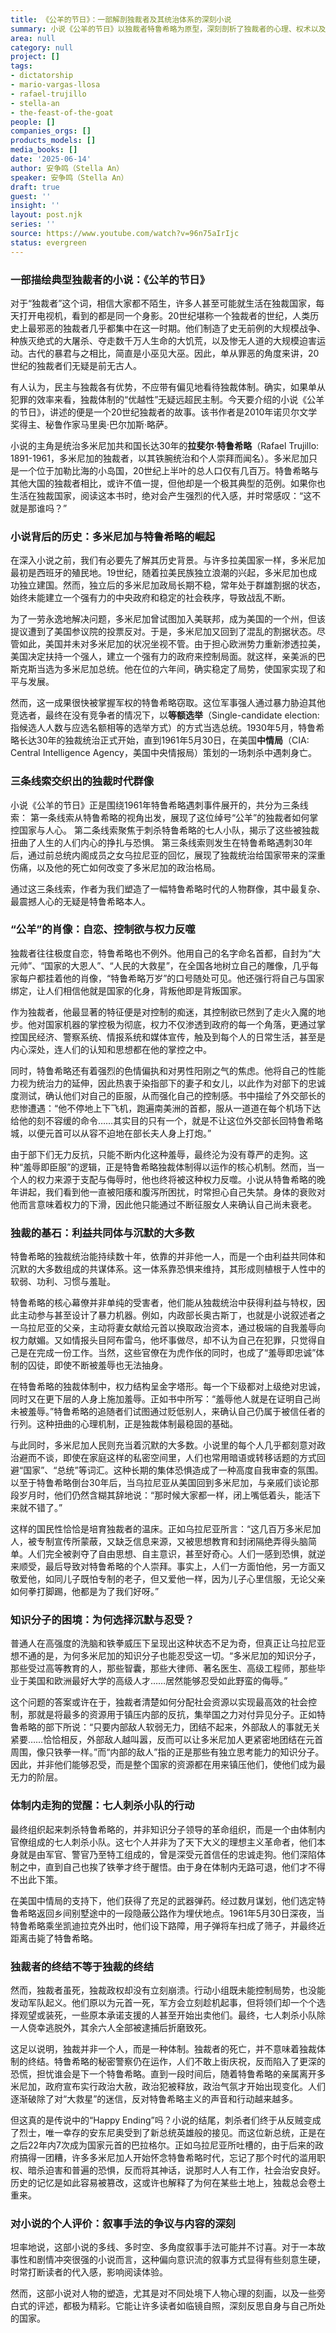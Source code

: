 ```yaml
---
title: 《公羊的节日》：一部解剖独裁者及其统治体系的深刻小说
summary: 小说《公羊的节日》以独裁者特鲁希略为原型，深刻剖析了独裁者的心理、权术以及维系其统治的恐惧与羞辱机制。
area: null
category: null
project: []
tags:
- dictatorship
- mario-vargas-llosa
- rafael-trujillo
- stella-an
- the-feast-of-the-goat
people: []
companies_orgs: []
products_models: []
media_books: []
date: '2025-06-14'
author: 安争鸣（Stella An）
speaker: 安争鸣（Stella An）
draft: true
guest: ''
insight: ''
layout: post.njk
series: ''
source: https://www.youtube.com/watch?v=96n75aIrIjc
status: evergreen
---
```

### 一部描绘典型独裁者的小说：《公羊的节日》

对于“独裁者”这个词，相信大家都不陌生，许多人甚至可能就生活在独裁国家，每天打开电视机，看到的都是同一个身影。20世纪堪称一个独裁者的世纪，人类历史上最邪恶的独裁者几乎都集中在这一时期。他们制造了史无前例的大规模战争、种族灭绝式的大屠杀、夺走数千万人生命的大饥荒，以及惨无人道的大规模迫害运动。古代的暴君与之相比，简直是小巫见大巫。因此，单从罪恶的角度来讲，20世纪的独裁者们无疑是前无古人。

有人认为，民主与独裁各有优势，不应带有偏见地看待独裁体制。确实，如果单从犯罪的效率来看，独裁体制的“优越性”无疑远超民主制。今天要介绍的小说《公羊的节日》，讲述的便是一个20世纪独裁者的故事。该书作者是2010年诺贝尔文学奖得主、秘鲁作家马里奥·巴尔加斯·略萨。

小说的主角是统治多米尼加共和国长达30年的**拉斐尔·特鲁希略**（Rafael Trujillo: 1891-1961，多米尼加的独裁者，以其铁腕统治和个人崇拜而闻名）。多米尼加只是一个位于加勒比海的小岛国，20世纪上半叶的总人口仅有几百万。特鲁希略与其他大国的独裁者相比，或许不值一提，但他却是一个极其典型的范例。如果你也生活在独裁国家，阅读这本书时，绝对会产生强烈的代入感，并时常感叹：“这不就是那谁吗？”

### 小说背后的历史：多米尼加与特鲁希略的崛起

在深入小说之前，我们有必要先了解其历史背景。与许多拉美国家一样，多米尼加最初是西班牙的殖民地。19世纪，随着拉美民族独立浪潮的兴起，多米尼加也成功独立建国。然而，独立后的多米尼加政局长期不稳，常年处于群雄割据的状态，始终未能建立一个强有力的中央政府和稳定的社会秩序，导致战乱不断。

为了一劳永逸地解决问题，多米尼加曾试图加入美联邦，成为美国的一个州，但该提议遭到了美国参议院的投票反对。于是，多米尼加又回到了混乱的割据状态。尽管如此，美国并未对多米尼加的状况坐视不管。由于担心欧洲势力重新渗透拉美，美国决定扶持一个强人，建立一个强有力的政府来控制局面。就这样，亲美派的巴斯克斯当选为多米尼加总统。他在位的六年间，确实稳定了局势，使国家实现了和平与发展。

然而，这一成果很快被掌握军权的特鲁希略窃取。这位军事强人通过暴力胁迫其他竞选者，最终在没有竞争者的情况下，以**等额选举**（Single-candidate election: 指候选人人数与应选名额相等的选举方式）的方式当选总统。1930年5月，特鲁希略长达30年的独裁统治正式开始，直到1961年5月30日，在美国**中情局**（CIA: Central Intelligence Agency，美国中央情报局）策划的一场刺杀中遇刺身亡。

### 三条线索交织出的独裁时代群像

小说《公羊的节日》正是围绕1961年特鲁希略遇刺事件展开的，共分为三条线索：
第一条线索从特鲁希略的视角出发，展现了这位绰号“公羊”的独裁者如何掌控国家与人心。
第二条线索聚焦于刺杀特鲁希略的七人小队，揭示了这些被独裁扭曲了人生的人们内心的挣扎与恐惧。
第三条线索则发生在特鲁希略遇刺30年后，通过前总统内阁成员之女乌拉尼亚的回忆，展现了独裁统治给国家带来的深重伤痛，以及他的死亡如何改变了多米尼加的政治格局。

通过这三条线索，作者为我们塑造了一幅特鲁希略时代的人物群像，其中最复杂、最震撼人心的无疑是特鲁希略本人。

### “公羊”的肖像：自恋、控制欲与权力反噬

独裁者往往极度自恋，特鲁希略也不例外。他用自己的名字命名首都，自封为“大元帅”、“国家的大恩人”、“人民的大救星”，在全国各地树立自己的雕像，几乎每家每户都挂着他的肖像，“特鲁希略万岁”的口号随处可见。他还强行将自己与国家绑定，让人们相信他就是国家的化身，背叛他即是背叛国家。

作为独裁者，他最显著的特征便是对控制的痴迷，其控制欲已然到了走火入魔的地步。他对国家机器的掌控极为彻底，权力不仅渗透到政府的每一个角落，更通过掌控国民经济、警察系统、情报系统和媒体宣传，触及到每个人的日常生活，甚至是内心深处，连人们的认知和思想都在他的掌控之中。

同时，特鲁希略还有着强烈的色情偏执和对男性阳刚之气的焦虑。他将自己的性能力视为统治力的延伸，因此热衷于染指部下的妻子和女儿，以此作为对部下的忠诚度测试，确认他们对自己的臣服，从而强化自己的控制感。书中描绘了外交部长的悲惨遭遇：“他不停地上下飞机，跑遍南美洲的首都，服从一道道在每个机场下达给他的刻不容缓的命令……其实目的只有一个，就是不让这位外交部长回特鲁希略城，以便元首可以从容不迫地在部长夫人身上打炮。”

由于部下们无力反抗，只能不断内化这种羞辱，最终沦为没有尊严的走狗。这种“羞辱即臣服”的逻辑，正是特鲁希略独裁体制得以运作的核心机制。然而，当一个人的权力来源于支配与侮辱时，他也终将被这种权力反噬。小说从特鲁希略的晚年讲起，我们看到他一直被阳痿和腹泻所困扰，时常担心自己失禁。身体的衰败对他而言意味着权力的下滑，因此他只能通过不断征服女人来确认自己尚未衰老。

### 独裁的基石：利益共同体与沉默的大多数

特鲁希略的独裁统治能持续数十年，依靠的并非他一人，而是一个由利益共同体和沉默的大多数组成的共谋体系。这一体系靠恐惧来维持，其形成则植根于人性中的软弱、功利、习惯与羞耻。

特鲁希略的核心幕僚并非单纯的受害者，他们能从独裁统治中获得利益与特权，因此主动参与甚至设计了暴力机器。例如，内政部长奥古斯丁，也就是小说叙述者之一乌拉尼亚的父亲，主动将妻女献给元首以换取政治资本，通过极端的自我羞辱向权力献媚。又如情报头目阿布雷乌，他坏事做尽，却不认为自己在犯罪，只觉得自己是在完成一份工作。当然，这些官僚在为虎作伥的同时，也成了“羞辱即忠诚”体制的囚徒，即使不断被羞辱也无法抽身。

在特鲁希略的独裁体制中，权力结构呈金字塔形。每一个下级都对上级绝对忠诚，同时又在更下层的人身上施加羞辱。正如书中所写：“羞辱他人就是在证明自己尚未被羞辱。”特鲁希略的追随者们试图通过贬低别人，来确认自己仍属于被信任者的行列。这种扭曲的心理机制，正是独裁体制最稳固的基础。

与此同时，多米尼加人民则充当着沉默的大多数。小说里的每个人几乎都刻意对政治避而不谈，即使在家庭这样的私密空间里，人们也常用暗语或转移话题的方式回避“国家”、“总统”等词汇。这种长期的集体恐惧造成了一种高度自我审查的氛围。以至于特鲁希略倒台30年后，当乌拉尼亚从美国回到多米尼加，与亲戚们谈论那段岁月时，他们仍然含糊其辞地说：“那时候大家都一样，闭上嘴低着头，能活下来就不错了。”

这样的国民性恰恰是培育独裁者的温床。正如乌拉尼亚所言：“这几百万多米尼加人，被专制宣传所蒙蔽，又缺乏信息来源，又被思想教育和封闭隔绝弄得头脑简单。人们完全被剥夺了自由思想、自主意识，甚至好奇心。人们一感到恐惧，就逆来顺受，最后导致对特鲁希略的个人崇拜。事实上，人们一方面怕他，另一方面又敬爱他，如同儿子既怕专制的老子，但又爱他一样，因为儿子心里信服，无论父亲如何拳打脚踢，他都是为了我们好呀。”

### 知识分子的困境：为何选择沉默与忍受？

普通人在高强度的洗脑和铁拳威压下呈现出这种状态不足为奇，但真正让乌拉尼亚想不通的是，为何多米尼加的知识分子也能忍受这一切。“多米尼加的知识分子，那些受过高等教育的人，那些智囊，那些大律师、著名医生、高级工程师，那些毕业于美国和欧洲最好大学的高级人才……居然能够忍受如此野蛮的侮辱。”

这个问题的答案或许在于，独裁者清楚如何分配社会资源以实现最高效的社会控制，那就是将最多的资源用于镇压内部的反抗，集举国之力对付异见分子。正如特鲁希略的部下所说：“只要内部敌人软弱无力，团结不起来，外部敌人的事就无关紧要……恰恰相反，外部敌人越叫嚣，反而可以让多米尼加人更紧密地团结在元首周围，像只铁拳一样。”而“内部的敌人”指的正是那些有独立思考能力的知识分子。因此，并非他们能够忍受，而是整个国家的资源都在用来镇压他们，使他们成为最无力的阶层。

### 体制内走狗的觉醒：七人刺杀小队的行动

最终组织起来刺杀特鲁希略的，并非知识分子领导的革命组织，而是一个由体制内官僚组成的七人刺杀小队。这七个人并非为了天下大义的理想主义革命者，他们本身就是由军官、警官乃至特工组成的，曾是深受元首信任的忠诚走狗。他们深陷体制之中，直到自己也挨了铁拳才终于醒悟。由于身在体制内无路可退，他们才不得不出此下策。

在美国中情局的支持下，他们获得了充足的武器弹药。经过数月谋划，他们选定特鲁希略返回乡间别墅途中的一段隐蔽公路作为埋伏地点。1961年5月30日深夜，当特鲁希略乘坐凯迪拉克外出时，他们设下路障，用子弹将车扫成了筛子，并最终近距离击毙了特鲁希略。

### 独裁者的终结不等于独裁的终结

然而，独裁者虽死，独裁政权却没有立刻崩溃。行动小组既未能控制局势，也没能发动军队起义。他们原以为元首一死，军方会立刻趁机起事，但将领们却一个个选择观望或装死，一些原本承诺支援的人甚至开始出卖他们。最终，七人刺杀小队除一人侥幸逃脱外，其余六人全部被逮捕后折磨致死。

这足以说明，独裁并非一个人，而是一种体制。独裁者的死亡，并不意味着独裁体制的终结。特鲁希略的秘密警察仍在运作，人们不敢上街庆祝，反而陷入了更深的恐慌，担忧谁会是下一个特鲁希略。直到一段时间后，随着特鲁希略的亲属离开多米尼加，政府宣布实行政治大赦，政治犯被释放，政治气氛才开始出现变化。人们逐渐破除了对“大救星”的迷信，反对特鲁希略主义的声音和行动越来越多。

但这真的是传说中的“Happy Ending”吗？小说的结尾，刺杀者们终于从反贼变成了烈士，唯一幸存的安东尼奥受到了新总统英雄般的接见。而这位新总统，正是在之后22年内7次成为国家元首的巴拉格尔。正如乌拉尼亚所吐槽的，由于后来的政府搞得一团糟，许多多米尼加人开始怀念特鲁希略时代，忘记了那个时代的滥用职权、暗杀迫害和普遍的恐惧，反而将其神话，说那时人人有工作，社会治安良好。历史的记忆是如此容易被篡改，这或许也解释了为何在某些土地上，独裁总会卷土重来。

### 对小说的个人评价：叙事手法的争议与内容的深刻

坦率地说，这部小说的多线、多时空、多角度叙事手法可能并不讨喜。对于一本故事性和剧情冲突很强的小说而言，这种偏向意识流的叙事方式显得有些刻意生硬，时常打断读者的代入感，影响阅读体验。

然而，这部小说对人物的塑造，尤其是对不同处境下人物心理的刻画，以及一些旁白式的评述，都极为精彩。它能让许多读者如临镜自照，深刻反思自身与自己所处的国家。